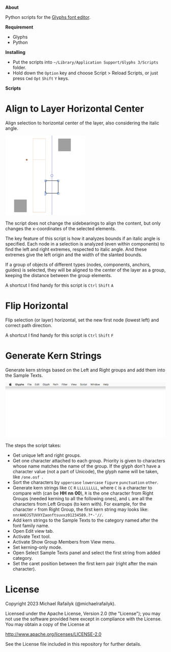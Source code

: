 **About**

Python scripts for the [Glyphs font editor](http://glyphsapp.com/).

**Requirement**

- Glyphs
- Python

**Installing**

- Put the scripts into `~/Library/Application Support/Glyphs 3/Scripts` folder.
- Hold down the `Option` key and choose Script > Reload Scripts, or just press `Cmd` `Opt` `Shift` `Y` keys.

**Scripts**

# Align to Layer Horizontal Center

Align selection to horizontal center of the layer, also considering the italic angle.

![](Images/AlignToLayerHorizontalCenter.gif)

The script does not change the sidebearings to align the content, but only changes the x-coordinates of the selected elements.

The key feature of this script is how it analyzes bounds if an italic angle is specified. Each node in a selection is analyzed (even within components) to find the left and right extremes, respected to italic angle. And these extremes give the left origin and the width of the slanted bounds.

If a group of objects of different types (nodes, components, anchors, guides) is selected, they will be aligned to the center of the layer as a group, keeping the distance between the group elements.

A shortcut I find handy for this script is `Ctrl` `Shift` `A`

# Flip Horizontal

Flip selection (or layer) horizontal, set the new first node (lowest left) and correct path direction.

A shortcut I find handy for this script is `Ctrl` `Shift` `F`

# Generate Kern Strings

Generate kern strings based on the Left and Right groups and add them into the Sample Texts.

![](Images/GenerateKernStrings.gif)

The steps the script takes:

- Get unique left and right groups.
- Get one character attached to each group. Priority is given to characters whose name matches the name of the group. If the glyph don't have a character value (not a part of Unicode), the glyph name will be taken, like `/one.osf `.
- Sort the characters by `uppercase` `lowercase` `figure` `punctuation` `other`.
- Generate kern strings like `CC` `R` `LLLLLLLLL`, where `C` is a character to compare with (can be **HH** **nn** **00**), `R` is the one character from Right Groups (needed kerning to all the following ones), and `L` are all the characters from Left Groups (to kern with). For example, for the character `r` from Right Group, the first kern string may looks like: `nnrAHOJSTUVXYZaonftsuvxz01234589.?*-'//`.
- Add kern strings to the Sample Texts to the category named after the font family name.
- Open Edit view tab.
- Activate Text tool.
- Activate Show Group Members from View menu.
- Set kerning-only mode.
- Open Select Sample Texts panel and select the first string from added category.
- Set the caret position between the first kern pair (right after the main character).

# License

Copyright 2023 Michael Rafailyk (@michaelrafailyk).

Licensed under the Apache License, Version 2.0 (the "License"); you may not use the software provided here except in compliance with the License. You may obtain a copy of the License at

http://www.apache.org/licenses/LICENSE-2.0

See the License file included in this repository for further details.
